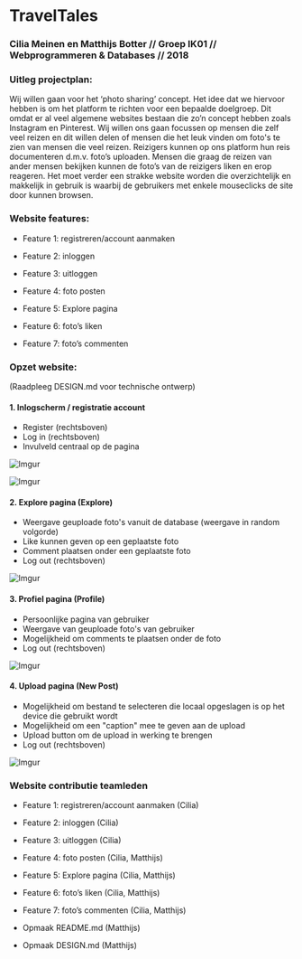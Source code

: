 # TravelTales

### Cilia Meinen en Matthijs Botter // Groep IK01 // Webprogrammeren & Databases // 2018

### Uitleg projectplan:

Wij willen gaan voor het ‘photo sharing’ concept. Het idee dat we hiervoor hebben is om het platform te richten voor een bepaalde doelgroep. Dit omdat er al veel algemene websites bestaan die zo’n concept hebben zoals Instagram en Pinterest. Wij willen ons gaan focussen op mensen die zelf veel reizen en dit willen delen of mensen die het leuk vinden om foto's te zien van mensen die veel reizen. Reizigers kunnen op ons platform hun reis documenteren d.m.v. foto’s uploaden. Mensen die graag de reizen van ander mensen bekijken kunnen de foto’s van de reizigers liken en erop reageren. Het moet verder een strakke website worden die overzichtelijk en makkelijk in gebruik is waarbij de gebruikers met enkele mouseclicks de site door kunnen browsen.


### Website features:


 * Feature 1: registreren/account aanmaken

 * Feature 2: inloggen

 * Feature 3: uitloggen

 * Feature 4: foto posten

 * Feature 5: Explore pagina

 * Feature 6: foto’s liken

 * Feature 7: foto’s commenten


### Opzet website:
(Raadpleeg DESIGN.md voor technische ontwerp)

#### 1.	Inlogscherm / registratie account

 * Register (rechtsboven)
 * Log in (rechtsboven)
 * Invulveld centraal op de pagina

![Imgur](https://i.imgur.com/WAJb17D.png)

![Imgur](https://i.imgur.com/WBp1cRC.png)

#### 2.	Explore pagina (Explore)

 * Weergave geuploade foto's vanuit de database (weergave in random volgorde)
 * Like kunnen geven op een geplaatste foto
 * Comment plaatsen onder een geplaatste foto
 * Log out (rechtsboven)

![Imgur](https://i.imgur.com/3Reyr2C.png)

#### 3.	Profiel pagina (Profile)

 * Persoonlijke pagina van gebruiker
 * Weergave van geuploade foto's van gebruiker
 * Mogelijkheid om comments te plaatsen onder de foto
 * Log out (rechtsboven)

![Imgur](https://i.imgur.com/NbwmgiG.png)

#### 4. Upload pagina (New Post)

 * Mogelijkheid om bestand te selecteren die locaal opgeslagen is op het device die gebruikt wordt
 * Mogelijkheid om een "caption" mee te geven aan de upload
 * Upload button om de upload in werking te brengen
 * Log out (rechtsboven)

![Imgur](https://i.imgur.com/rGSMN2t.png)


### Website contributie teamleden

 * Feature 1: registreren/account aanmaken (Cilia)

 * Feature 2: inloggen (Cilia)

 * Feature 3: uitloggen (Cilia)

 * Feature 4: foto posten (Cilia, Matthijs)

 * Feature 5: Explore pagina (Cilia, Matthijs)

 * Feature 6: foto’s liken (Cilia, Matthijs)

 * Feature 7: foto’s commenten (Cilia, Matthijs)

 * Opmaak README.md (Matthijs)

 * Opmaak DESIGN.md (Matthijs)


